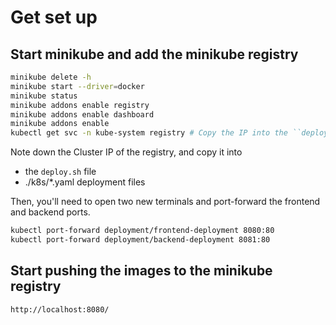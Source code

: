 # Get set up

## Start minikube and add the minikube registry

```bash
minikube delete -h
minikube start --driver=docker
minikube status
minikube addons enable registry
minikube addons enable dashboard
minikube addons enable 
kubectl get svc -n kube-system registry # Copy the IP into the ``deploy.sh`` file and ./k8s/*.yaml deployment files.
```

Note down the Cluster IP of the registry, and copy it into

- the `deploy.sh` file
- ./k8s/*.yaml deployment files

Then, you'll need to open two new terminals and port-forward the frontend and backend ports.

```bash
kubectl port-forward deployment/frontend-deployment 8080:80
kubectl port-forward deployment/backend-deployment 8081:80
```

## Start pushing the images to the minikube registry

```bash
http://localhost:8080/
```
